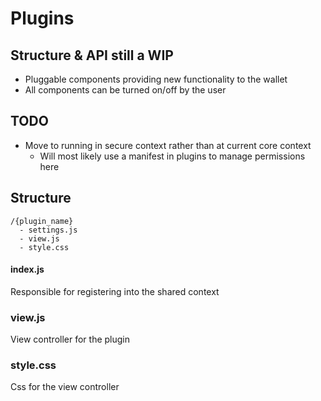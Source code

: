 # Plugins

## Structure & API still a WIP

* Pluggable components providing new functionality to the wallet
* All components can be turned on/off by the user


## TODO
* Move to running in secure context rather than at current core context
  * Will most likely use a manifest in plugins to manage permissions here



## Structure

```
/{plugin_name}
  - settings.js
  - view.js
  - style.css
```

#### index.js
Responsible for registering into the shared context

### view.js
View controller for the plugin

### style.css
Css for the view controller

